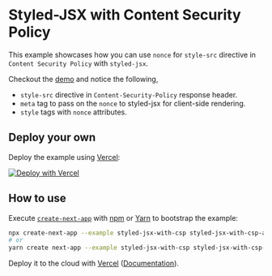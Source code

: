 # Styled-JSX with Content Security Policy

This example showcases how you can use `nonce` for `style-src` directive in `Content Security Policy` with `styled-jsx`.

Checkout the [demo](https://styled-jsx-with-csp.vercel.app/) and notice the following,

- `style-src` directive in `Content-Security-Policy` response header.
- `meta` tag to pass on the `nonce` to styled-jsx for client-side rendering.
- `style` tags with `nonce` attributes.

## Deploy your own

Deploy the example using [Vercel](https://vercel.com?utm_source=github&utm_medium=readme&utm_campaign=next-example):

[![Deploy with Vercel](https://vercel.com/button)](https://vercel.com/new/git/external?repository-url=https://github.com/vercel/next.js/tree/canary/examples/styled-jsx-with-csp&project-name=styled-jsx-with-csp&repository-name=styled-jsx-with-csp)

## How to use

Execute [`create-next-app`](https://github.com/vercel/next.js/tree/canary/packages/create-next-app) with [npm](https://docs.npmjs.com/cli/init) or [Yarn](https://yarnpkg.com/lang/en/docs/cli/create/) to bootstrap the example:

```bash
npx create-next-app --example styled-jsx-with-csp styled-jsx-with-csp-app
# or
yarn create next-app --example styled-jsx-with-csp styled-jsx-with-csp-app
```

Deploy it to the cloud with [Vercel](https://vercel.com/new?utm_source=github&utm_medium=readme&utm_campaign=next-example) ([Documentation](https://nextjs.org/docs/deployment)).
